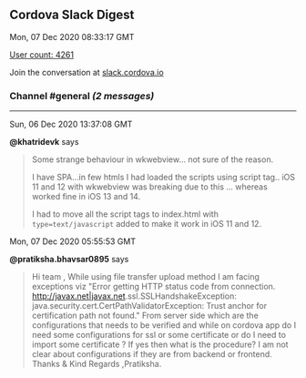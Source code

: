 ## Cordova Slack Digest
Mon, 07 Dec 2020 08:33:17 GMT

[User count: 4261](https://cordova.slack.com/)


Join the conversation at [slack.cordova.io](http://slack.cordova.io/)

### __Channel #general__ _(2 messages)_
---

Sun, 06 Dec 2020 13:37:08 GMT

__@khatridevk__ says 
> Some strange behaviour in wkwebview... not sure of the reason.
> 
> I have SPA...in few htmls I had loaded the scripts using script tag.. iOS 11 and 12 with wkwebview was breaking due to this ... whereas worked fine in iOS 13 and 14. 
> 
> I had to move all the script tags to index.html with `type=text/javascript` added to make it work in iOS 11 and 12.
> 

Mon, 07 Dec 2020 05:55:53 GMT

__@pratiksha.bhavsar0895__ says 
> Hi team , While using file transfer upload method I am facing exceptions viz "Error getting HTTP status code from connection.
>     <http://javax.net|javax.net>.ssl.SSLHandshakeException: java.security.cert.CertPathValidatorException: Trust anchor for certification path not found." From server side which are the configurations that needs to be verified and while on cordova app do I need some configurations for ssl or some certificate or do I need to import some certificate ? If yes then what is the procedure? I am not clear about configurations if they are from backend or frontend. Thanks &amp; Kind Regards ,Pratiksha.
> 
